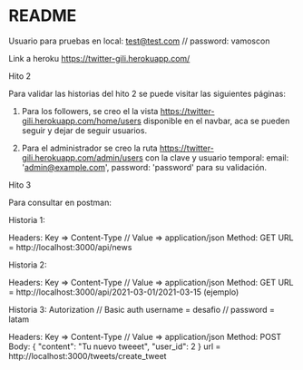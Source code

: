 # README
Usuario para pruebas en local: test@test.com // password: vamoscon

Link a heroku https://twitter-gili.herokuapp.com/

Hito 2

Para validar las historias del hito 2 se puede visitar las siguientes páginas:

1) Para los followers, se creo el la vista https://twitter-gili.herokuapp.com/home/users disponible en el navbar, aca se pueden seguir y dejar de seguir usuarios.

2) Para el administrador se creo la ruta https://twitter-gili.herokuapp.com/admin/users con la clave y usuario temporal: email: 'admin@example.com', password: 'password' para su validación.


Hito 3

Para consultar en postman:

Historia 1:

Headers: Key => Content-Type // Value => application/json
Method: GET
URL = http://localhost:3000/api/news

Historia 2:

Headers: Key => Content-Type // Value => application/json
Method: GET
URL = http://localhost:3000/api/2021-03-01/2021-03-15 (ejemplo)

Historia 3:
Autorization // Basic auth
username = desafio // password = latam

Headers: Key => Content-Type // Value => application/json
Method: POST
Body: 
{
    "content": "Tu nuevo tweeet",
    "user_id": 2
}
url = http://localhost:3000/tweets/create_tweet